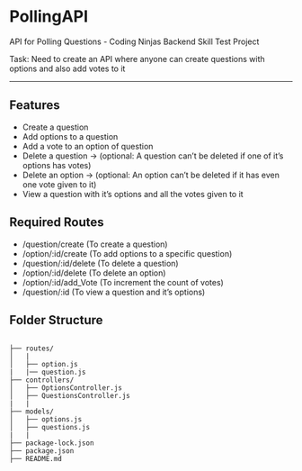 # PollingAPI
API for Polling Questions - Coding Ninjas Backend Skill Test Project

Task: Need to create an API where anyone can create questions with options and also add votes to it

---

## Features
- Create a question
- Add options to a question
- Add a vote to an option of question
- Delete a question → (optional: A question can’t be deleted if one of it’s options has votes)
- Delete an option → (optional: An option can’t be deleted if it has even one vote given to it)
- View a question with it’s options and all the votes given to it

## Required Routes
- /question/create (To create a question)
- /option/:id/create (To add options to a specific question)
- /question/:id/delete (To delete a question)
- /option/:id/delete (To delete an option)
- /option/:id/add_Vote (To increment the count of votes)
- /question/:id (To view a question and it’s options)

## Folder Structure
```

├── routes/
│   |  
│   ├── option.js
|   |── question.js
├── controllers/
│   ├── OptionsController.js
│   ├── QuestionsController.js
|   |
├── models/
│   ├── options.js
│   ├── questions.js
|   |
├── package-lock.json
├── package.json
├── README.md
